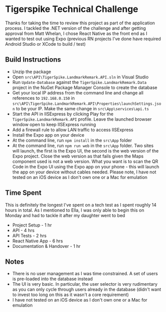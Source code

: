 # Tigerspike Technical Challenge

Thanks for taking the time to review this project as part of the application process. I tackled the .NET version of the challenge and after getting approval from Matt Whelan, I chose React Native as the front end as I wanted to test out using Expo (previous RN projects I've done have required Android Studio or XCode to build / test)

## Build Instructions

 - Unzip the package
 - Open `src\API\TigerSpike.LandmarkRemark.API.sln` in Visual Studio
 - Run `Update-Database` against the `TigerSpike.LandmarkRemark.Data` project in the NuGet Package Manager Console to create the database
 - Get your local IP address from the command line and change all references to `192.168.0.150` in `src\API\TigerSpike.LandmarkRemark.API\Properties\launchSettings.json` to be your IP. Make the same change in `src\App\services\api.ts`
 - Start the API in IISExpress by clicking Play for the `TigerSpike.LandmarkRemark.API` profile. Leave the launched browser window open to keep IISExpress running
 - Add a firewall rule to allow LAN traffic to access IISExpress
 - Install the Expo app on your device
 - At the command line, run `npm install` in the `src\App` folder
 - At the command line, run `npm run web` in the `src\App` folder. Two sites will launch, the first is the Expo UI, the second is the web version of the Expo project. Close the web version as that fails given the Maps component used is not a web version. What you want is to scan the QR Code in the Expo UI using the Expo app on your phone - this will launch the app on your device without cables needed. Please note, I have not tested on an iOS device as I don't own one or a Mac for emulation
 
## Time Spent

This is definitely the longest I've spent on a tech test as I spent roughly 14 hours in total. As I mentioned to Ella, I was only able to begin this on Monday and had to tackle it after my daughter went to bed

 - Project Setup - 1 hr
 - API - 4 hrs
 - API Tests - 2 hrs
 - React Native App - 6 hrs
 - Documentation & Handover - 1 hr
 
## Notes
- There is no user management as I was time constrained. A set of users is pre-loaded into the database instead
- The UI is very basic. In particular, the user selector is very rudimentary as you can only cycle through users already in the database (didn't want to invest too long on this as it wasn't a core requirement)
- I have not tested on an iOS device as I don't own one or a Mac for emulation
 